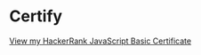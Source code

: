 # Certify
<!-- ![HackerRank Certificate](https://github.com/thannhf/Certify.git/Certify/Javascript_Basic/javascript_basic_certificate.pdf) -->
[View my HackerRank JavaScript Basic Certificate](https://github.com/thannhf/Certify.git/Certify/Javascript_Basic/javascript_basic_certificate.pdf)

<!-- ![HackerRank Certificate](https://github.com/thannhf/Certify.git/Certify/Javascript_Basic/unnamed.png) -->